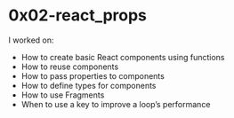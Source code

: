 # 0x02-react_props

I worked on:
* How to create basic React components using functions
* How to reuse components 
* How to pass properties to components
* How to define types for components
* How to use Fragments
* When to use a key to improve a loop’s performance